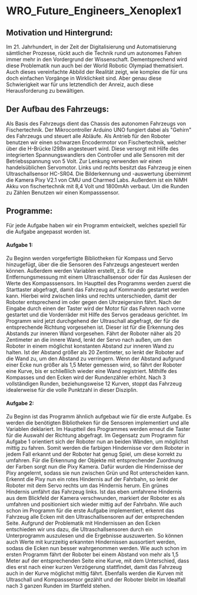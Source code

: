 # WRO_Future_Engineers_Xenoplex1

## Motivation und Hintergrund:
Im 21. Jahrhundert, in der Zeit der Digitalisierung und 
Automatisierung sämtlicher Prozesse, rückt auch die Technik rund 
um autonomes Fahren immer mehr in den Vordergrund der 
Wissenschaft. Dementsprechend wird diese Problematik nun auch 
bei der World Robotic Olympiad thematisiert. Auch dieses 
vereinfachte Abbild der Realität zeigt, wie komplex die für 
uns doch einfachen Vorgänge in Wirklichkeit sind. Aber genau 
diese Schwierigkeit war für uns letztendlich der Anreiz, auch 
diese Herausforderung zu bewältigen.

## Der Aufbau des Fahrzeugs: 
Als Basis des Fahrzeugs dient das Chassis des autonomen 
Fahrzeugs von Fischertechnik. Der Mikrocontroller Arduino UNO 
fungiert dabei als "Gehirn" des Fahrzeugs und steuert alle 
Abläufe. Als Antrieb für den Roboter benutzen wir einen
schwarzen Encodermotor von Fischertechnik, welcher über die
H-Brücke l298n angesteuert wird. Diese versorgt mit Hilfe des 
integrierten Spannungswandlers den Controller und alle 
Sensoren mit der Betriebsspannung von 5 Volt. Zur Lenkung 
verwenden wir einen handelsüblichen Servomotor. Links und rechts besitzt das Fahrzeug je einen Ultraschallsensor HC-SR04. 
Die Bilderkennung und -auswertung übernimmt die Kamera Pixy V2.1 von CMU und Charmed Labs. Außerdem ist ein NiMH Akku von fischertechnik mit 8,4 Volt und 1800mAh verbaut. Um die Runden zu Zählen Benutzen wir einen Kompasssensor.

## Programme:
Für jede Aufgabe haben wir ein Programm entwickelt, welches 
speziell für die Aufgabe angepasst worden ist.
#### Aufgabe 1:
Zu Beginn werden vorgefertigte Bibliotheken für Kompass und Servo 
hinzugefügt, über die die Sensoren des Fahrzeugs angesteuert 
werden können. Außerdem werden Variablen erstellt, z.B. für
die Entfernungsmessung mit einem Ultraschallsensor oder für das 
Auslesen der Werte des Kompasssensors.
Im Hauptteil des Programms werden zuerst die Starttaster abgefragt, 
damit das Fahrzeug auf Kommando gestartet werden kann. Hierbei 
wird zwischen links und rechts unterschieden, damit der Roboter 
entsprechend im oder gegen den Uhrzeigersinn fährt. Nach der 
Eingabe durch einen der Taster wird der Motor für das Fahren 
nach vorne gestartet und die Vorderräder mit Hilfe des Servos 
geradeaus gerichtet. Im Programm wird jetzt durchgehend der 
Ultraschall abgefragt, der für die entsprechende Richtung vorgesehen 
ist. Dieser ist für die Erkennung des Abstands zur inneren
Wand vorgesehen. Fährt der Roboter näher als 20 Zentimeter an die 
innere Wand, lenkt der Servo nach außen, um den Roboter in einem
möglichst konstanten Abstand zur inneren Wand zu halten. Ist 
der Abstand größer als 20 Zentimeter, so lenkt der Roboter auf 
die Wand zu, um den Abstand zu verringern. Wenn der Abstand 
aufgrund einer Ecke nun größer als 1,5 Meter gemessen wird, so 
fährt der Roboter eine Kurve, bis er schließlich wieder eine 
Wand registriert. Mithilfe des Kompasses und den Ecken wird 
der Rundenzähler erhöht. Nach 3 vollständigen Runden, 
beziehungsweise 12 Kurven, stoppt das Fahrzeug idealerweise für 
die volle Punktzahl in dieser Disziplin.
#### Aufgabe 2:
Zu Beginn ist das Programm ähnlich aufgebaut wie für die erste 
Aufgabe. Es werden die benötigten Bibliotheken für die Sensoren 
implementiert und alle Variablen deklariert.
Im Hauptteil des Programmes werden erneut die Taster für die 
Auswahl der Richtung abgefragt. Im Gegensatz zum Programm für 
Aufgabe 1 orientiert sich der Roboter nun an beiden Wänden, um 
möglichst mittig zu fahren. Somit werden die farbigen 
Hindernisse vor dem Roboter in jedem Fall erkannt und der 
Roboter hat genug Spiel, um diese korrekt zu umfahren. Für die 
Erkennung der Objekte mit entsprechender Zuordnung der 
Farben sorgt nun die Pixy Kamera. Dafür wurden die Hindernisse 
der Pixy angelernt, sodass sie nun zwischen Grün und Rot 
unterscheiden kann. Erkennt die Pixy nun ein rotes Hindernis auf der 
Fahrbahn, so lenkt der Roboter mit dem Servo rechts um das 
Hindernis herum. Ein grünes Hindernis umfährt das Fahrzeug links. 
Ist das eben umfahrene Hindernis aus dem Blickfeld der
Kamera verschwunden, markiert der Roboter es als umfahren 
und positioniert sich wieder mittig auf der Fahrbahn. Wie auch
schon im Programm für die erste Aufgabe implementiert,
erkennt das Fahrzeug alle Ecken mit den Ultraschallsensoren auf 
der entsprechenden Seite. Aufgrund der Problematik mit 
Hindernissen an den Ecken entschieden wir uns dazu, die
Ultraschallsensoren durch ein Unterprogramm auszulesen und
die Ergebnisse auszuwerten. So können auch Werte mit 
kurzzeitig erkannten Hindernissen aussortiert werden, sodass die 
Ecken nun besser wahrgenommen werden. Wie auch schon im 
ersten Programm fährt der Roboter bei einem Abstand von mehr als 
1,5 Meter auf der entsprechenden Seite eine Kurve, mit dem 
Unterschied, dass dies erst nach einer kurzen Verzögerung 
stattfindet, damit das Fahrzeug auch in der Kurve möglichst 
mittig fährt. Ebenfalls werden die Kurven mit Ultraschall
und Kompasssensor gezählt und der Roboter bleibt im Idealfall 
nach 3 ganzen Runden im Startfeld stehen.